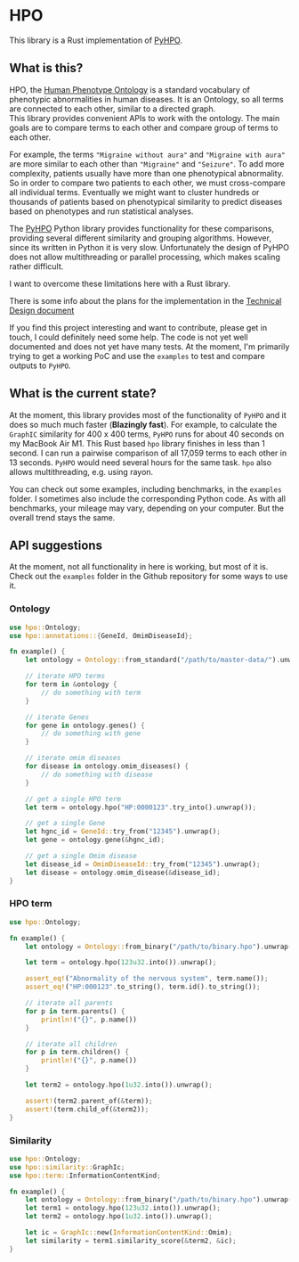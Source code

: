 # HPO

This library is a Rust implementation of [PyHPO](https://pypi.org/project/pyhpo/).

## What is this?

HPO, the [Human Phenotype Ontology](https://hpo.jax.org/app/) is a standard vocabulary of phenotypic abnormalities in human diseases. It is an Ontology, so all terms are connected to each other, similar to a directed graph.  
This library provides convenient APIs to work with the ontology. The main goals are to compare terms to each other and compare group of terms to each other.

For example, the terms `"Migraine without aura"` and `"Migraine with aura"` are more similar to each other than `"Migraine"` and `"Seizure"`. To add more complexity, patients usually have more than one phenotypical abnormality. So in order to compare two patients to each other, we must cross-compare all individual terms. Eventually we might want to cluster hundreds or thousands of patients based on phenotypical similarity to predict diseases based on phenotypes and run statistical analyses.

The [PyHPO](https://pypi.org/project/pyhpo/) Python library provides functionality for these comparisons, providing several different similarity and grouping algorithms. However, since its written in Python it is very slow. Unfortunately the design of PyHPO does not allow multithreading or parallel processing, which makes scaling rather difficult.

I want to overcome these limitations here with a Rust library.

There is some info about the plans for the implementation in the [Technical Design document](https://github.com/anergictcell/hpo/blob/main/TechnicalDesign.md)


If you find this project interesting and want to contribute, please get in touch, I could definitely need some help. The code is not yet well documented and does not yet have many tests. At the moment, I'm primarily trying to get a working PoC and use the `examples` to test and compare outputs to `PyHPO`.

## What is the current state?

At the moment, this library provides most of the functionality of `PyHPO` and it does so much much faster (**Blazingly fast**). For example, to calculate the `GraphIC` similarity for 400 x 400 terms, `PyHPO` runs for about 40 seconds on my MacBook Air M1. This Rust based `hpo` library finishes in less than 1 second. I can run a pairwise comparison of all 17,059 terms to each other in 13 seconds. `PyHPO` would need several hours for the same task.
`hpo` also allows multithreading, e.g. using rayon.

You can check out some examples, including benchmarks, in the `examples` folder. I sometimes also include the corresponding Python code. As with all benchmarks, your mileage may vary, depending on your computer. But the overall trend stays the same.

## API suggestions

At the moment, not all functionality in here is working, but most of it is. Check out the `examples` folder in the Github repository for some ways to use it.

### Ontology
```rust
use hpo::Ontology;
use hpo::annotations::{GeneId, OmimDiseaseId};

fn example() {
    let ontology = Ontology::from_standard("/path/to/master-data/").unwrap();

    // iterate HPO terms
    for term in &ontology {
        // do something with term
    }

    // iterate Genes
    for gene in ontology.genes() {
        // do something with gene
    }

    // iterate omim diseases
    for disease in ontology.omim_diseases() {
        // do something with disease
    }

    // get a single HPO term
    let term = ontology.hpo("HP:0000123".try_into().unwrap());

    // get a single Gene
    let hgnc_id = GeneId::try_from("12345").unwrap();
    let gene = ontology.gene(&hgnc_id);

    // get a single Omim disease
    let disease_id = OmimDiseaseId::try_from("12345").unwrap();
    let disease = ontology.omim_disease(&disease_id);
}
```

### HPO term
```rust
use hpo::Ontology;

fn example() {
    let ontology = Ontology::from_binary("/path/to/binary.hpo").unwrap();

    let term = ontology.hpo(123u32.into()).unwrap();

    assert_eq!("Abnormality of the nervous system", term.name());
    assert_eq!("HP:000123".to_string(), term.id().to_string());

    // iterate all parents
    for p in term.parents() {
        println!("{}", p.name())
    }

    // iterate all children
    for p in term.children() {
        println!("{}", p.name())
    }

    let term2 = ontology.hpo(1u32.into()).unwrap();

    assert!(term2.parent_of(&term));
    assert!(term.child_of(&term2));
}
```

### Similarity
```rust
use hpo::Ontology;
use hpo::similarity::GraphIc;
use hpo::term::InformationContentKind;

fn example() {
    let ontology = Ontology::from_binary("/path/to/binary.hpo").unwrap();
    let term1 = ontology.hpo(123u32.into()).unwrap();
    let term2 = ontology.hpo(1u32.into()).unwrap();

    let ic = GraphIc::new(InformationContentKind::Omim);
    let similarity = term1.similarity_score(&term2, &ic);
}
```